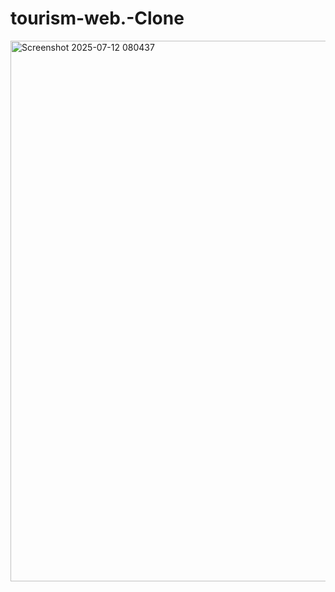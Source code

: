 # tourism-web.-Clone
<img width="1750" height="865" alt="Screenshot 2025-07-12 080437" src="https://github.com/user-attachments/assets/0704607b-ed25-4c3e-aaef-5168464d839a" />

